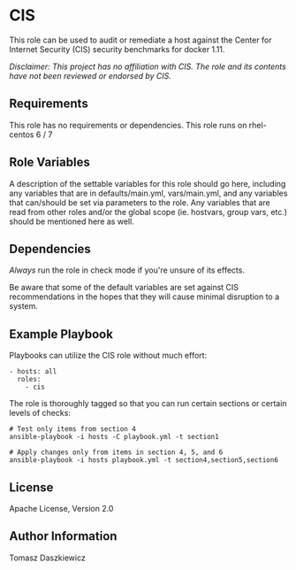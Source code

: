 CIS
=========

This role can be used to audit or remediate a host against the Center for Internet Security (CIS) security benchmarks for docker 1.11.

*Disclaimer: This project has no affiliation with CIS.  The role and its contents have not been reviewed or endorsed by CIS.*


Requirements
------------

This role has no requirements or dependencies.
This role runs on rhel-centos 6 / 7

Role Variables
--------------

A description of the settable variables for this role should go here, including any variables that are in defaults/main.yml, vars/main.yml, and any variables that can/should be set via parameters to the role. Any variables that are read from other roles and/or the global scope (ie. hostvars, group vars, etc.) should be mentioned here as well.

Dependencies
------------

*Always* run the role in check mode if you're unsure of its effects.

Be aware that some of the default variables are set against CIS recommendations in the hopes that they will cause minimal disruption to a system.

Example Playbook
----------------

Playbooks can utilize the CIS role without much effort:

    - hosts: all
      roles:
        - cis

The role is thoroughly tagged so that you can run certain sections or certain levels of checks:

    # Test only items from section 4
    ansible-playbook -i hosts -C playbook.yml -t section1

    # Apply changes only from items in section 4, 5, and 6
    ansible-playbook -i hosts playbook.yml -t section4,section5,section6

License
-------

Apache License, Version 2.0

Author Information
------------------

Tomasz Daszkiewicz 

